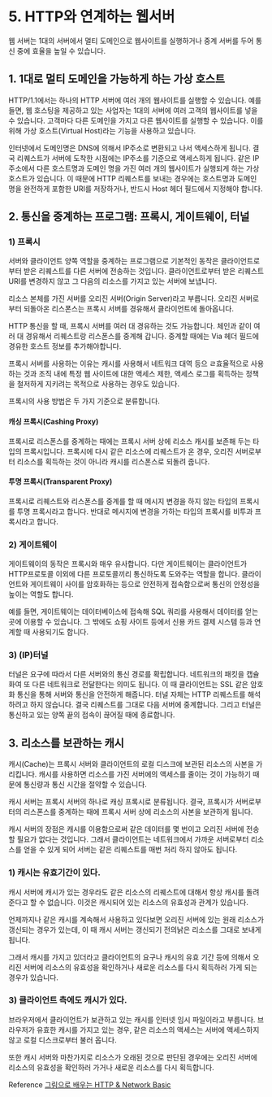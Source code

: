 # 5. HTTP와 연계하는 웹서버

웹 서버는 1대의 서버에서 멀티 도메인으로 웹사이트를 실행하거나 중계 서버를 두어 통신 중에 효율을 높일 수 있습니다.

## 1. 1대로 멀티 도메인을 가능하게 하는 가상 호스트

HTTP/1.1에서는 하나의 HTTP 서버에 여러 개의 웹사이트를 실행할 수 있습니다. 예를 들면, 웹 호스팅을 제공하고 있는 사업자는 1대의 서버에 여러 고객의 웹사이트를 넣을 수 있습니다. 고객마다 다른 도메인을 가지고 다른 웹사이트를 실행할 수 있습니다. 이를 위해 가상 호스트(Virtual Host)라는 기능을 사용하고 있습니다.

인터넷에서 도메인명은 DNS에 의해서 IP주소로 변환되고 나서 액세스하게 됩니다. 결국 리퀘스트가 서버에 도착한 시점에는 IP주소를 기준으로 액세스하게 됩니다. 같은 IP주소에서 다른 호스트명과 도메인 명을 가진 여러 개의 웹사이트가 실행되게 하는 가상 호스트가 있습니다. 이 때문에 HTTP 리퀘스트를 보내는 경우에는 호스트명과 도메인 명을 완전하게 포함한 URI를 저장하거나, 반드시 Host 헤더 필드에서 지정해야 합니다.

## 2. 통신을 중계하는 프로그램: 프록시, 게이트웨이, 터널

### 1) 프록시

서버와 클라이언트 양쪽 역할을 중계하는 프로그램으로 기본적인 동작은 클라이언트로부터 받은 리퀘스트를 다른 서버에 전송하는 것입니다. 클라이언트로부터 받은 리퀘스트 URI를 변경하지 않고 그 다음의 리소스를 가지고 있는 서버에 보냅니다.

리소스 본체를 가진 서버를 오리진 서버(Origin Server)라고 부릅니다. 오리진 서버로부터 되돌아온 리스폰스는 프록시 서버를 경유해서 클라이언트에 돌아옵니다.

HTTP 통신을 할 때, 프록시 서버를 여러 대 경유하는 것도 가능합니다. 체인과 같이 여러 대 경유해서 리퀘스트랑 리스폰스를 중계해 갑니다. 중계할 때에는 Via 헤더 필드에 경유한 호스트 정보를 추가해야합니다.

프록시 서버를 사용하는 이유는 캐시를 사용해서 네트워크 대역 등으 ㄹ효율적으로 사용하는 것과 조직 내에 특정 웹 사이트에 대한 액세스 제한, 액세스 로그를 획득하는 정책을 철저하게 지키려는 목적으로 사용하는 경우도 있습니다.

프록시의 사용 방법은 두 가지 기준으로 분류합니다.

#### 캐싱 프록시(Cashing Proxy)

프록시로 리스폰스를 중계하는 때에는 프록시 서버 상에 리소스 캐시를 보존해 두는 타입의 프록시입니다. 프록시에 다시 같은 리소스에 리퀘스트가 온 경우, 오리진 서버로부터 리소스를 획득하는 것이 아니라 캐시를 리스폰스로 되돌려 줍니다.

#### 투명 프록시(Transparent Proxy)

프록시로 리퀘스트와 리스폰스를 중계를 할 때 메시지 변경을 하지 않는 타입의 프록시를 투명 프록시라고 합니다. 반대로 메시지에 변경을 가하는 타입의 프록시를 비투과 프록시라고 합니다.

### 2) 게이트웨이

게이트웨이의 동작은 프록시와 매우 유사합니다. 다만 게이트웨이는 클라이언트가 HTTP프로토콜 이외에 다른 프로토콜끼리 통신하도록 도와주는 역할을 합니다. 클라이언트와 게이트웨이 사이를 암호화하는 등으로 안전하게 접속함으로써 통신의 안정성을 높이는 역할도 합니다.

예를 들면, 게이트웨이는 데이터베이스에 접속해 SQL 쿼리를 사용해서 데이터를 얻는 곳에 이용할 수 있습니다. 그 밖에도 쇼핑 사이트 등에서 신용 카드 결제 시스템 등과 연계할 때 사용되기도 합니다.

### 3) (IP)터널

터널은 요구에 따라서 다른 서버와의 통신 경로를 확립합니다. 네트워크의 패킷을 캡슐화여 또 다른 네트워크로 전달한다는 의미도 됩니다. 이 때 클라이언트는 SSL 같은 암호화 통신을 통해 서버와 통신을 안전하게 해줍니다. 터널 자체는 HTTP 리퀘스트를 해석하려고 하지 않습니다. 결국 리퀘스트를 그대로 다음 서버에 중계합니다. 그리고 터널은 통신하고 있는 양쪽 끝의 접속이 끊어질 때에 종료합니다. 

## 3. 리소스를 보관하는 캐시

캐시(Cache)는 프록시 서버와 클라이언트의 로컬 디스크에 보관된 리소스의 사본을 가리킵니다. 캐시를 사용하면 리소스를 가진 서버에의 액세스를 줄이는 것이 가능하기 때문에 통신량과 통신 시간을 절약할 수 있습니다.

캐시 서버는 프록시 서버의 하나로 캐싱 프록시로 분류됩니다. 결국, 프록시가 서버로부터의 리스폰스를 중계하는 때에 프록시 서버 상에 리소스의 사본을 보관하게 됩니다. 

캐시 서버의 장점은 캐시를 이용함으로써 같은 데이터를 몇 번이고 오리진 서버에 전송할 필요가 없다는 것입니다. 그래서 클라이언트는 네트워크에서 가까운 서버로부터 리소스를 얻을 수 있게 되어 서버는 같은 리퀘스트를 매번 처리 하지 않아도 됩니다.

### 1) 캐시는 유효기간이 있다.

캐시 서버에 캐시가 있는 경우라도 같은 리소스의 리퀘스트에 대해서 항상 캐시를 돌려 준다고 할 수 없습니다. 이것은 캐시되어 있는 리소스의 유효성과 관계가 있습니다.

언제까지나 같은 캐시를 계속해서 사용하고 있다보면 오리진 서버에 있는 원래 리소스가 갱신되는 경우가 있는데, 이 때 캐시 서버는 갱신되기 전의낡은 리소스를 그대로 보내게 됩니다.

그래서 캐시를 가지고 있더라고 클라이언트의 요구나 캐시의 유효 기간 등에 의해서 오리진 서버에 리소스의 유효성을 확인하거나 새로운 리소스를 다시 획득하러 가게 되는 경우가 있습니다.

### 3) 클라이언트 측에도 캐시가 있다.

브라우저에서 클라이언트가 보관하고 있는 캐시를 인터넷 임시 파일이라고 부릅니다. 브라우저가 유효한 캐시를 가지고 있는 경우, 같은 리소스의 액세스는 서버에 액세스하지 않고 로컬 디스크로부터 불러 옵니다.

또한 캐시 서버와 마찬가지로 리소스가 오래된 것으로 판단된 경우에는 오리진 서버에 리소스의 유효성을 확인하러 가거나 새로운 리소스를 다시 획득합니다.

Reference [그림으로 배우는 HTTP & Network Basic](http://www.youngjin.com/book/book_detail.asp?prod_cd=9788931447897&seq=5470&cate_cd=1&child_cate_cd=10&goPage=1&orderByCd=1&searchType=Y&keyword1=%B1%D7%B8%B2%C0%B8%B7%CE%20%B9%E8%BF%EC%B4%C2%20http)